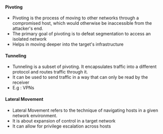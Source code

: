 

#### Pivoting

- Pivoting is the process of moving to other networks through a compromised host, which would otherwise be inaccessible from the attacker's end.
- The primary goal of pivoting is to defeat segmentation to access an isolated network
- Helps in moving deeper into the target's infrastructure



#### Tunneling

- Tunneling is a subset of pivoting. It encapsulates traffic into a different protocol and routes traffic through it.
- It can be used to send traffic in a way that can only be read by the receiver
- E.g : VPNs



#### Lateral Movement

- Lateral Movement refers to the technique of navigating hosts in a given network environment.
- It is about expansion of control in a target network
- It can allow for privilege escalation across hosts


